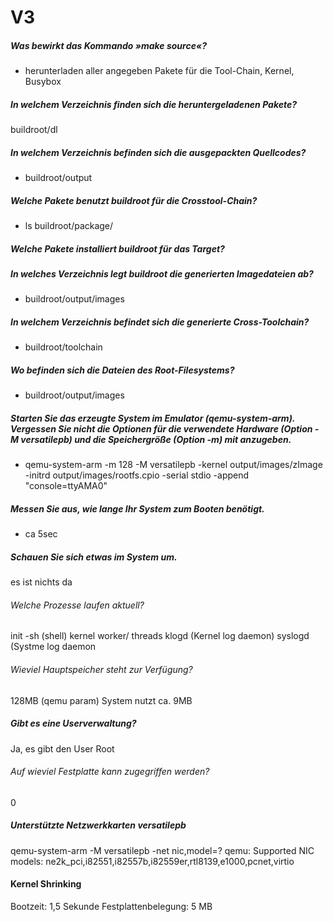 # V3

##### Was bewirkt das Kommando »make source«?
* herunterladen aller angegeben Pakete für die Tool-Chain, Kernel, Busybox

##### In welchem Verzeichnis finden sich die heruntergeladenen Pakete?
buildroot/dl

##### In welchem Verzeichnis befinden sich die ausgepackten Quellcodes?
* buildroot/output

##### Welche Pakete benutzt buildroot für die Crosstool-Chain?
* ls buildroot/package/
##### Welche Pakete installiert buildroot für das Target?

##### In welches Verzeichnis legt buildroot die generierten Imagedateien ab?
* buildroot/output/images

##### In welchem Verzeichnis befindet sich die generierte Cross-Toolchain?
* buildroot/toolchain

##### Wo befinden sich die Dateien des Root-Filesystems? 
* buildroot/output/images

##### Starten Sie das erzeugte System im Emulator (qemu-system-arm). Vergessen Sie nicht die Optionen für die verwendete Hardware (Option -M versatilepb) und die Speichergröße (Option -m) mit anzugeben.
* qemu-system-arm -m 128 -M versatilepb -kernel output/images/zImage -initrd output/images/rootfs.cpio -serial stdio -append "console=ttyAMA0"

    
##### Messen Sie aus, wie lange Ihr System zum Booten benötigt.
* ca 5sec
    
##### Schauen Sie sich etwas im System um.
es ist nichts da


###### Welche Prozesse laufen aktuell?
init
-sh (shell)
kernel worker/ threads
klogd (Kernel log daemon)
syslogd (Systme log daemon


###### Wieviel Hauptspeicher steht zur Verfügung? 
128MB (qemu param)
System nutzt ca. 9MB

##### Gibt es eine Userverwaltung?
Ja, es gibt den User Root


###### Auf wieviel Festplatte kann zugegriffen werden?
0

##### Unterstützte Netzwerkkarten versatilepb
qemu-system-arm -M versatilepb -net nic,model=?
qemu: Supported NIC models: ne2k_pci,i82551,i82557b,i82559er,rtl8139,e1000,pcnet,virtio


#### Kernel Shrinking
Bootzeit: 1,5 Sekunde
Festplattenbelegung: 5 MB





